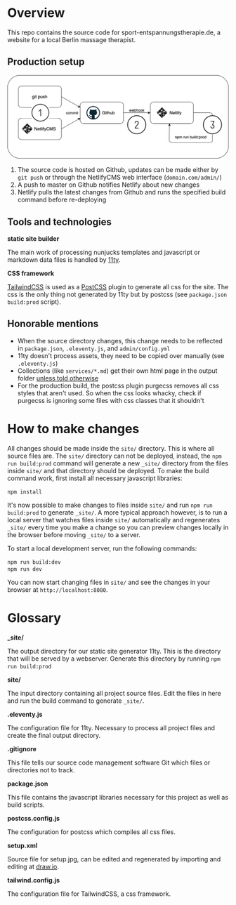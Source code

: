 # Overview

This repo contains the source code for sport-entspannungstherapie.de, a website for a local Berlin massage therapist.

## Production setup

![setup](setup.jpg)

1. The source code is hosted on Github, updates can be made either by `git push` or through the NetlifyCMS web interface (`domain.com/admin/`)
2. A push to master on Github notifies Netlify about new changes
3. Netlify pulls the latest changes from Github and runs the specified build command before re-deploying

## Tools and technologies

**static site builder**

The main work of processing nunjucks templates and javascript or markdown data files is handled by [11ty](https://www.11ty.dev/docs/).

**CSS framework**

[TailwindCSS](https://tailwindcss.com) is used as a [PostCSS](https://postcss.org) plugin to generate all css for the site. The css is the only thing not generated by 11ty but by postcss (see `package.json` `build:prod` script).

## Honorable mentions

- When the source directory changes, this change needs to be reflected in `package.json`, `.eleventy.js`, and `admin/config.yml`
- 11ty doesn't process assets, they need to be copied over manually (see `.eleventy.js`)
- Collections (like `services/*.md`) get their own html page in the output folder [unless told otherwise](https://github.com/mmlkrx/sport-entspannungstherapie.de/commit/afa43eb3fe75ed96e511d0cf499b4bbebfa825c6)
- For the production build, the postcss plugin purgecss removes all css styles that aren't used. So when the css looks whacky, check if purgecss is ignoring some files with css classes that it shouldn't

# How to make changes

All changes should be made inside the `site/` directory. This is where all source files are. The `site/` directory can not be deployed, instead, the `npm run build:prod` command will generate a new `_site/` directory from the files inside `site/` and that directory should be deployed. To make the build command work, first install all necessary javascript libraries:

```shell
npm install
```

It's now possible to make changes to files inside `site/` and run `npm run build:prod` to generate `_site/`. A more typical approach however, is to run a local server that watches files inside `site/` automatically and regenerates `_site/` every time you make a change so you can preview changes locally in the browser before moving `_site/` to a server.

To start a local development server, run the following commands:

```shell
npm run build:dev
npm run dev
```

You can now start changing files in `site/` and see the changes in your browser at `http://localhost:8080`.

# Glossary

**_site/**

The output directory for our static site generator 11ty. This is the directory that will be served by a webserver. Generate this directory by running `npm run build:prod`

**site/**

The input directory containing all project source files. Edit the files in here and run the build command to generate `_site/`.

**.eleventy.js**

The configuration file for 11ty. Necessary to process all project files and create the final output directory.

**.gitignore**

This file tells our source code management software Git which files or directories not to track.

**package.json**

This file contains the javascript libraries necessary for this project as well as build scripts.

**postcss.config.js**

The configuration for postcss which compiles all css files.

**setup.xml**

Source file for setup.jpg, can be edited and regenerated by importing and editing at [draw.io](https://www.draw.io).

**tailwind.config.js**

The configuration file for TailwindCSS, a css framework.
